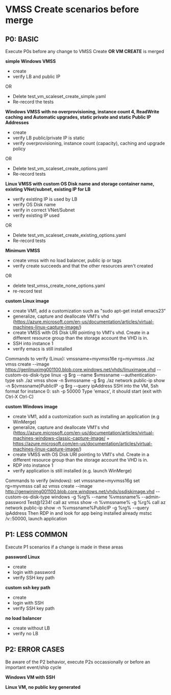 # VMSS Create scenarios before merge #

## P0: BASIC ##
Execute P0s before any change to VMSS Create **OR VM CREATE** is merged

**simple Windows VMSS**

 - create
 - verify LB and public IP

OR

 - Delete test_vm_scaleset_create_simple.yaml
 - Re-record the tests

**Windows VMSS with no overprovisioning, instance count 4, ReadWrite caching and Automatic upgrades, static private and static Public IP Addresses**

 - create
 - verify LB public/private IP is static
 - verify overprovisioning, instance count (capacity), caching and upgrade policy

 OR

 - Delete test_vm_scaleset_create_options.yaml
 - Re-record tests

**Linux VMSS with custom OS Disk name and storage container name, existing VNet/subnet, existing IP for LB**

 - verify existing IP is used by LB
 - verify OS Disk name
 - verify in correct VNet/Subnet
 - verify existing IP used

OR

 - Delete test_vm_scaleset_create_existing_options.yaml
 - Re-record tests

 **Minimum VMSS**

 - create vmss with no load balancer, public ip or tags
 - verify create succeeds and that the other resources aren't created

 OR

 - delete test_vmss_create_none_options.yaml
 - re-record test

**custom Linux image**

 - create VM1, add a customization such as "sudo apt-get install emacs23"
 - generalize, capture and deallocate VM1's vhd (https://azure.microsoft.com/en-us/documentation/articles/virtual-machines-linux-capture-image/)
 - create VMSS with OS Disk URI pointing to VM1's vhd. Create in a different resource group than
   the storage account the VHD is in.
 - SSH into instance 1
 - verify emacs is still installed

Commands to verify (Linux):
 vmssname=myvmss16e
 rg=myvmsss
 ./az vmss create --image https://genlinuximg001100.blob.core.windows.net/vhds/linuximage.vhd --custom-os-disk-type linux -g $rg --name $vmssname --authentication-type ssh
 ./az vmss show -n $vmssname -g $rg
 ./az network public-ip show -n ${vmssname}PublicIP -g $rg --query ipAddress 
 SSH into the VM, Ssh format for instance 0: ssh <ipAddress> -p 50000
 Type 'emacs', it should start (exit with Ctrl-X Ctrl-C)

 **custom Windows image**

 - create VM1, add a customization such as installing an application (e.g WinMerge)
 - generalize, capture and deallocate VM1's vhd (https://azure.microsoft.com/en-us/documentation/articles/virtual-machines-windows-classic-capture-image/ + https://azure.microsoft.com/en-us/documentation/articles/virtual-machines-linux-capture-image/)
 - create VMSS with OS Disk URI pointing to VM1's vhd. Create in a different resource group than
   the storage account the VHD is in.
 - RDP into instance 1
 - verify application is still installed (e.g. launch WinMerge)

Commands to verify (windows):
 set vmssname=myvmss16g
 set rg=myvmsss
 call az vmss create --image http://genwinimg001100.blob.core.windows.net/vhds/osdiskimage.vhd --custom-os-disk-type windows -g %rg% --name %vmssname% --admin-password Test@1234!
 call az vmss show -n %vmssname% -g %rg%
 call az network public-ip show -n %vmssname%PublicIP -g %rg% --query ipAddress 
 Then RDP in and look for app being installed already
 mstsc /v:<vmname>:50000, launch application

## P1: LESS COMMON ##
Execute P1 scenarios if a change is made in these areas

**password Linux**

 - create
 - login with password
 - verify SSH key path

**custom ssh key path**
 - create
 - login with SSH
 - verify SSH key path

**no load balancer**
 - create without LB
 - verify no LB

## P2: ERROR CASES ##
Be aware of the P2 behavior, execute P2s occassionally or before an important event/ship cycle

**Windows VM with SSH**

**Linux VM, no public key generated**